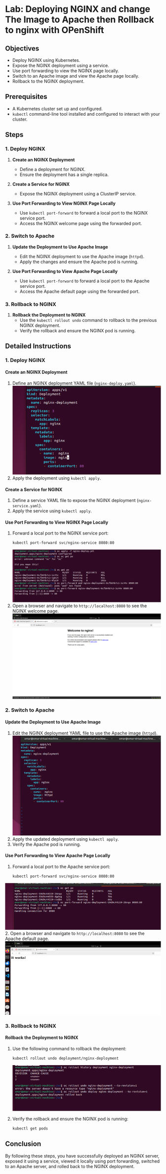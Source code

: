 # Lab: Deploying NGINX and change The Image to Apache then Rollback to nginx with OPenShift

## Objectives
- Deploy NGINX using Kubernetes.
- Expose the NGINX deployment using a service.
- Use port forwarding to view the NGINX page locally.
- Switch to an Apache image and view the Apache page locally.
- Rollback to the NGINX deployment.

## Prerequisites
- A Kubernetes cluster set up and configured.
- `kubectl` command-line tool installed and configured to interact with your cluster.

## Steps

### 1. Deploy NGINX

1. **Create an NGINX Deployment**
    - Define a deployment for NGINX.
    - Ensure the deployment has a single replica.

2. **Create a Service for NGINX**
    - Expose the NGINX deployment using a ClusterIP service.

3. **Use Port Forwarding to View NGINX Page Locally**
    - Use `kubectl port-forward` to forward a local port to the NGINX service port.
    - Access the NGINX welcome page using the forwarded port.

### 2. Switch to Apache

1. **Update the Deployment to Use Apache Image**
    - Edit the NGINX deployment to use the Apache image (`httpd`).
    - Apply the changes and ensure the Apache pod is running.

2. **Use Port Forwarding to View Apache Page Locally**
    - Use `kubectl port-forward` to forward a local port to the Apache service port.
    - Access the Apache default page using the forwarded port.

### 3. Rollback to NGINX

1. **Rollback the Deployment to NGINX**
    - Use the `kubectl rollout undo` command to rollback to the previous NGINX deployment.
    - Verify the rollback and ensure the NGINX pod is running.

## Detailed Instructions

### 1. Deploy NGINX

#### Create an NGINX Deployment
1. Define an NGINX deployment YAML file (`nginx-deploy.yaml`).
 ![](https://github.com/omaRouby/ivolve-ojt/blob/main/OpenShift/lab-7/pictures/nginx-deploy.png)
2. Apply the deployment using `kubectl apply`.

#### Create a Service for NGINX
1. Define a service YAML file to expose the NGINX deployment (`nginx-service.yaml`).
2. Apply the service using `kubectl apply`.

#### Use Port Forwarding to View NGINX Page Locally
1. Forward a local port to the NGINX service port:
    ```sh
    kubectl port-forward svc/nginx-service 8080:80
    ```
    ![](https://github.com/omaRouby/ivolve-ojt/blob/main/OpenShift/lab-7/pictures/apply%26port-forward.png)
2. Open a browser and navigate to `http://localhost:8080` to see the NGINX welcome page.
![](https://github.com/omaRouby/ivolve-ojt/blob/main/OpenShift/lab-7/pictures/localhost-nginx.png)
### 2. Switch to Apache

#### Update the Deployment to Use Apache Image
1. Edit the NGINX deployment YAML file to use the Apache image (`httpd`).
![](https://github.com/omaRouby/ivolve-ojt/blob/main/OpenShift/lab-7/pictures/apacheImage-change.png)
2. Apply the updated deployment using `kubectl apply`.
3. Verify the Apache pod is running.

#### Use Port Forwarding to View Apache Page Locally
1. Forward a local port to the Apache service port:
    ```sh
    kubectl port-forward svc/nginx-service 8080:80
    ```
![](https://github.com/omaRouby/ivolve-ojt/blob/main/OpenShift/lab-7/pictures/port-forward-apache.png)
2. Open a browser and navigate to `http://localhost:8080` to see the Apache default page.
![](https://github.com/omaRouby/ivolve-ojt/blob/main/OpenShift/lab-7/pictures/localhost-apache.png)
### 3. Rollback to NGINX

#### Rollback the Deployment to NGINX
1. Use the following command to rollback the deployment:

    ```sh
    kubectl rollout undo deployment/nginx-deployment
    ```
   ![](https://github.com/omaRouby/ivolve-ojt/blob/main/OpenShift/lab-7/pictures/rollout.png) 
2. Verify the rollback and ensure the NGINX pod is running:
    ```sh
    kubectl get pods
    ```

## Conclusion
By following these steps, you have successfully deployed an NGINX server, exposed it using a service, viewed it locally using port forwarding, switched to an Apache server, and rolled back to the NGINX deployment.
